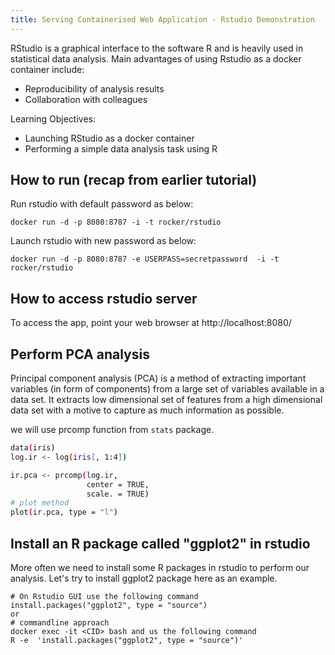 ```yaml
---
title: Serving Containerised Web Application - Rstudio Demonstration
---
```

 RStudio is a graphical interface to the software R and is heavily used in statistical data analysis. Main advantages of using Rstudio as a docker container include:
  -  Reproducibility of analysis results
  -  Collaboration with colleagues
  
Learning Objectives:
- Launching RStudio as a docker container
- Performing a simple data analysis task using R


## How to run (recap from earlier tutorial)

Run rstudio with default password as below:
```
docker run -d -p 8080:8787 -i -t rocker/rstudio
```

Launch rstudio with new password as below:

```
docker run -d -p 8080:8787 -e USERPASS=secretpassword  -i -t rocker/rstudio
```

## How to access rstudio server

To access the app, point your web browser at  http://localhost:8080/

## Perform PCA analysis

Principal component analysis (PCA) is a method of extracting important variables (in form of components) from a large set of variables available in a data set. It extracts low dimensional set of features from a high dimensional data set with a motive to capture as much information as possible.

we will use prcomp function from `stats` package. 

```bash
data(iris)
log.ir <- log(iris[, 1:4])

ir.pca <- prcomp(log.ir,
                 center = TRUE,
                 scale. = TRUE) 
# plot method
plot(ir.pca, type = "l")
```

## Install an R package called "ggplot2" in rstudio

More often we need to install some R packages in rstudio to perform our analysis. Let's try to install ggplot2 package here as an example.
```
# On Rstudio GUI use the following command
install.packages("ggplot2", type = "source")
or 
# commandline approach
docker exec -it <CID> bash and us the following command 
R -e  'install.packages("ggplot2", type = "source")'
```
